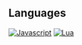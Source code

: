 ## Languages
[![Javascript](https://img.shields.io/badge/Javascript-1e1e1e.svg?&style=for-the-badge&logo=javascript&logoColor=23f7df1e)](https://nodejs.org/en/)
[![Lua](https://img.shields.io/badge/Lua-1e1e1e.svg?&style=for-the-badge&logo=lua&logoColor=007acc)](https://lua.org/)
